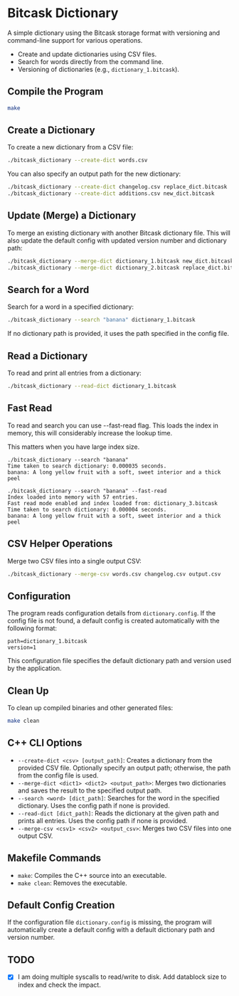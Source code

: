 
# Bitcask Dictionary

A simple dictionary using the Bitcask storage format with versioning and command-line support for various operations.

- Create and update dictionaries using CSV files.
- Search for words directly from the command line.
- Versioning of dictionaries (e.g., `dictionary_1.bitcask`).

## Compile the Program

```bash
make
```

## Create a Dictionary

To create a new dictionary from a CSV file:

```bash
./bitcask_dictionary --create-dict words.csv
```

You can also specify an output path for the new dictionary:

```bash
./bitcask_dictionary --create-dict changelog.csv replace_dict.bitcask
./bitcask_dictionary --create-dict additions.csv new_dict.bitcask
```

## Update (Merge) a Dictionary

To merge an existing dictionary with another Bitcask dictionary file. 
This will also update the default config with updated version number and dictionary path:

```bash
./bitcask_dictionary --merge-dict dictionary_1.bitcask new_dict.bitcask dictionary_2.bitcask
./bitcask_dictionary --merge-dict dictionary_2.bitcask replace_dict.bitcask dictionary_3.bitcask
```

## Search for a Word

Search for a word in a specified dictionary:

```bash
./bitcask_dictionary --search "banana" dictionary_1.bitcask
```

If no dictionary path is provided, it uses the path specified in the config file.

## Read a Dictionary

To read and print all entries from a dictionary:

```bash
./bitcask_dictionary --read-dict dictionary_1.bitcask
```
## Fast Read

To read and search you can use --fast-read flag. This loads the index in memory, this will considerably increase the lookup time.

This matters when you have large index size.

```
./bitcask_dictionary --search "banana"
Time taken to search dictionary: 0.000035 seconds.
banana: A long yellow fruit with a soft, sweet interior and a thick peel

./bitcask_dictionary --search "banana" --fast-read
Index loaded into memory with 57 entries.
Fast read mode enabled and index loaded from: dictionary_3.bitcask
Time taken to search dictionary: 0.000004 seconds.
banana: A long yellow fruit with a soft, sweet interior and a thick peel

```

## CSV Helper Operations

Merge two CSV files into a single output CSV:

```bash
./bitcask_dictionary --merge-csv words.csv changelog.csv output.csv
```

## Configuration

The program reads configuration details from `dictionary.config`. If the config file is not found, a default config is created automatically with the following format:

```
path=dictionary_1.bitcask
version=1
```

This configuration file specifies the default dictionary path and version used by the application.

## Clean Up

To clean up compiled binaries and other generated files:

```bash
make clean
```

## C++ CLI Options

- `--create-dict <csv> [output_path]`: Creates a dictionary from the provided CSV file. Optionally specify an output path; otherwise, the path from the config file is used.
- `--merge-dict <dict1> <dict2> <output_path>`: Merges two dictionaries and saves the result to the specified output path.
- `--search <word> [dict_path]`: Searches for the word in the specified dictionary. Uses the config path if none is provided.
- `--read-dict [dict_path]`: Reads the dictionary at the given path and prints all entries. Uses the config path if none is provided.
- `--merge-csv <csv1> <csv2> <output_csv>`: Merges two CSV files into one output CSV.

## Makefile Commands

- `make`: Compiles the C++ source into an executable.
- `make clean`: Removes the executable.

## Default Config Creation

If the configuration file `dictionary.config` is missing, the program will automatically create a default config with a default dictionary path and version number.

## TODO
- [x] I am doing multiple syscalls to read/write to disk. Add datablock size to index and check the impact.